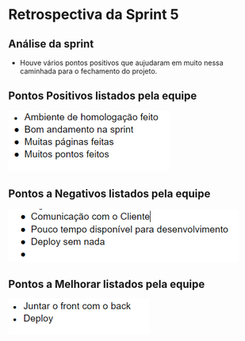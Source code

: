 # Retrospectiva da Sprint 5

## Análise da sprint

- Houve vários pontos positivos que aujudaram em muito nessa caminhada para o fechamento do projeto.

## Pontos Positivos listados pela equipe

![Pontos Positivos](../../imgs/retros/sprint5/pontos-positivos.png)

## Pontos a Negativos listados pela equipe

![Pontos a Negativos](../../imgs/retros/sprint5/pontos-negativos.png)

## Pontos a Melhorar listados pela equipe

![Pontos a Melhorar](../../imgs/retros/sprint5/a-melhorar.png)
